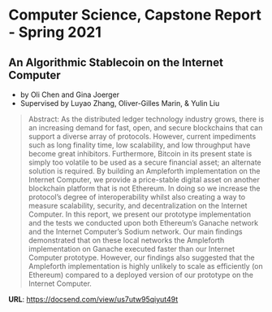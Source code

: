 # Computer Science, Capstone Report - Spring 2021
## An Algorithmic Stablecoin on the Internet Computer
* by Oli Chen and Gina Joerger 
* Supervised by Luyao Zhang, Oliver-Gilles Marin, & Yulin Liu

>Abstract: As the distributed ledger technology industry grows, there is an increasing
demand for fast, open, and secure blockchains that can support
a diverse array of protocols. However, current impediments
such as long finality time, low scalability, and low throughput have
become great inhibitors. Furthermore, Bitcoin in its present state is
simply too volatile to be used as a secure financial asset; an alternate
solution is required. By building an Ampleforth implementation
on the Internet Computer, we provide a price-stable digital asset on
another blockchain platform that is not Ethereum. In doing so we
increase the protocol’s degree of interoperability whilst also creating
a way to measure scalability, security, and decentralization on the
Internet Computer. In this report, we present our prototype implementation
and the tests we conducted upon both Ethereum’s Ganache
network and the Internet Computer’s Sodium network. Our main
findings demonstrated that on these local networks the Ampleforth
implementation on Ganache executed faster than our Internet Computer
prototype. However, our findings also suggested that the Ampleforth
implementation is highly unlikely to scale as efficiently (on
Ethereum) compared to a deployed version of our prototype on the
Internet Computer.

**URL**: https://docsend.com/view/us7utw95qiyut49t
